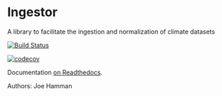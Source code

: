 # Ingestor
A library to facilitate the ingestion and normalization of climate datasets

[![Build Status](https://travis-ci.org/jhamman/ingestor.svg?branch=master)](https://travis-ci.org/jhamman/ingestor)

[![codecov](https://codecov.io/gh/jhamman/ingestor/branch/master/graph/badge.svg)](https://codecov.io/gh/jhamman/ingestor)

Documentation [on Readthedocs](http://ingestor.readthedocs.io/).

Authors: Joe Hamman
